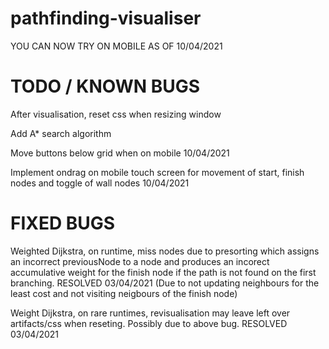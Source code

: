 # pathfinding-visualiser

YOU CAN NOW TRY ON MOBILE AS OF 10/04/2021

# TODO / KNOWN BUGS

After visualisation, reset css when resizing window

Add A* search algorithm

Move buttons below grid when on mobile 10/04/2021

Implement ondrag on mobile touch screen for movement of start, finish nodes and toggle of wall nodes 10/04/2021

# FIXED BUGS

Weighted Dijkstra, on runtime, miss nodes due to presorting which assigns an incorrect previousNode to a node and produces an incorect accumulative weight for the finish node if the path is not found on the first branching. RESOLVED 03/04/2021 (Due to not updating neighbours for the least cost and not visiting neigbours of the finish node)

Weight Dijkstra, on rare runtimes, revisualisation may leave left over artifacts/css when reseting. Possibly due to above bug. RESOLVED 03/04/2021
